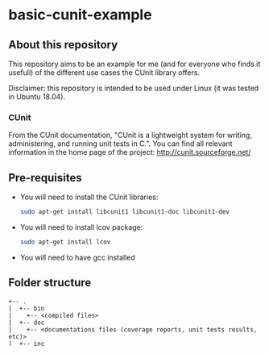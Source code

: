 # basic-cunit-example

## About this repository

This repository aims to be an example for me (and for everyone who finds it usefull) of the different use cases the CUnit library offers. 

Disclaimer: this repository is intended to be used under Linux (it was tested in Ubuntu 18.04). 

### CUnit

From the CUnit documentation, "CUnit is a lightweight system for writing, administering, and running unit tests in C.". You can find all relevant information in the home page of the project: http://cunit.sourceforge.net/

## Pre-requisites

* You will need to install the CUnit libraries:

    ```bash
    sudo apt-get install libcunit1 libcunit1-doc libcunit1-dev
    ```

* You will need to install lcov package:

    ```bash
    sudo apt-get install lcov
    ```

* You will need to have gcc installed

## Folder structure

```
+-- .
|  +-- bin
|    +-- <compiled files>
|  +-- doc
|    +-- <documentations files (coverage reports, unit tests results, etc)>
|  +-- inc
|    +-- <header files>
|  +-- src
|    +-- <source files>
|  +-- test
|    +-- <test files>
|  +-- makefile
|  +-- readme.md
```

## Compiling and executing tests

### Clean compiled files

Do this first: 

```bash
make clean
```

### Compiling with tests

In the projects root folder, run command:

```bash
make check
```

This will generate a bunch of different outputs:

* Console: the tests result and the code coverage will be shown in the console.
* /doc/tests.txt: tests result
* /doc/coverageReport/index.html: open this file with a web browser to navigate the coverage report

### Compiling without tests

In the projects root folder, run command:

```bash
make
```

This will generate file ./bin/main which can be run with the following commands:

```bash
cd bin
./main
```

This program is just a dummy main which calls some of the functions, it has no practical use except being an empty shell to build future programs.

## VS Code integration

If you are using Visual Studio Code to work on this example, you can integrate the coverage report very easily into the IDE using the Coverage Gutters extension. Install it and then go to File -> Preferences -> Settings -> Extensions -> coverage-gutters and configure the following:

* Coverage Report File Name: doc/**/index.html
* Lcovname: /doc/coverage.info
